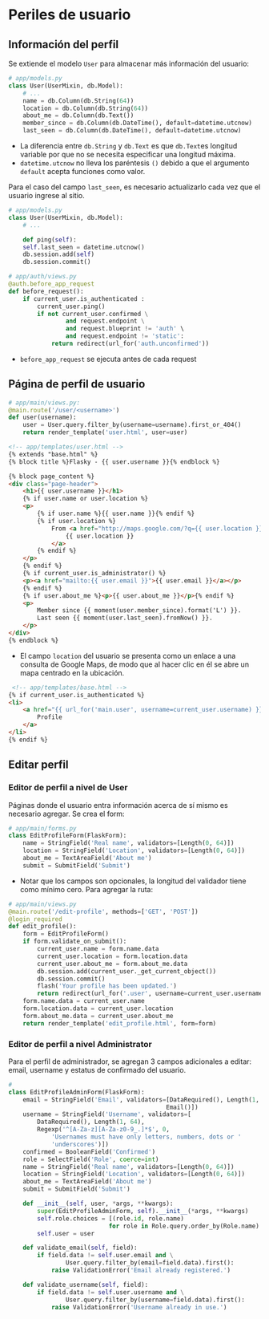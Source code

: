 # Periles de usuario

## Información del perfil
Se extiende el modelo `User` para almacenar más información del usuario:

```python
# app/models.py
class User(UserMixin, db.Model):
    # ...
    name = db.Column(db.String(64))
    location = db.Column(db.String(64))
    about_me = db.Column(db.Text())
    member_since = db.Column(db.DateTime(), default=datetime.utcnow)
    last_seen = db.Column(db.DateTime(), default=datetime.utcnow)
```
- La diferencia entre `db.String` y `db.Text` es que `db.Text`es longitud variable por que no se necesita especificar una longitud máxima.
- `datetime.utcnow` no lleva los paréntesis `()` debido a que el argumento `default` acepta funciones como valor.

Para el caso del campo `last_seen`, es necesario actualizarlo cada vez que el usuario ingrese al sitio.

```python
# app/models.py
class User(UserMixin, db.Model): 
    # ...

    def ping(self):
    self.last_seen = datetime.utcnow()
    db.session.add(self)
    db.session.commit()
```

```python
# app/auth/views.py
@auth.before_app_request
def before_request():
    if current_user.is_authenticated :
        current_user.ping()
        if not current_user.confirmed \
                and request.endpoint \
                and request.blueprint != 'auth' \
                and request.endpoint != 'static':
            return redirect(url_for('auth.unconfirmed'))
```
- `before_app_request` se ejecuta antes de cada request

## Página de perfil de usuario

```python
# app/main/views.py:
@main.route('/user/<username>')
def user(username):
    user = User.query.filter_by(username=username).first_or_404()
    return render_template('user.html', user=user)
```
```html
<!-- app/templates/user.html -->
{% extends "base.html" %}
{% block title %}Flasky - {{ user.username }}{% endblock %}

{% block page_content %}
<div class="page-header">
    <h1>{{ user.username }}</h1>
    {% if user.name or user.location %}
    <p>
        {% if user.name %}{{ user.name }}{% endif %}
        {% if user.location %}
            From <a href="http://maps.google.com/?q={{ user.location }}">
                {{ user.location }}
            </a>
        {% endif %}
    </p>
    {% endif %}
    {% if current_user.is_administrator() %}
    <p><a href="mailto:{{ user.email }}">{{ user.email }}</a></p>
    {% endif %}
    {% if user.about_me %}<p>{{ user.about_me }}</p>{% endif %}
    <p>
        Member since {{ moment(user.member_since).format('L') }}.
        Last seen {{ moment(user.last_seen).fromNow() }}.
    </p>
</div>
{% endblock %}
```
- El campo `location` del usuario se presenta como un enlace a una consulta de Google Maps, de modo que al hacer clic en él se abre un mapa centrado en la ubicación.

```html
 <!-- app/templates/base.html -->
{% if current_user.is_authenticated %}
<li>
    <a href="{{ url_for('main.user', username=current_user.username) }}">
        Profile
    </a>
</li>
{% endif %}
```

## Editar perfil

### Editor de perfil a nivel de User
Páginas donde el usuario entra información acerca de sí mismo es necesario agregar. Se crea el form:
```python
# app/main/forms.py
class EditProfileForm(FlaskForm):
    name = StringField('Real name', validators=[Length(0, 64)])
    location = StringField('Location', validators=[Length(0, 64)])
    about_me = TextAreaField('About me')
    submit = SubmitField('Submit')
```
- Notar que los campos son opcionales, la longitud del validador tiene como mínimo cero. Para agregar la ruta:
```python
# app/main/views.py
@main.route('/edit-profile', methods=['GET', 'POST'])
@login_required
def edit_profile():
    form = EditProfileForm()
    if form.validate_on_submit():
        current_user.name = form.name.data
        current_user.location = form.location.data
        current_user.about_me = form.about_me.data
        db.session.add(current_user._get_current_object())
        db.session.commit()
        flash('Your profile has been updated.')
        return redirect(url_for('.user', username=current_user.username))
    form.name.data = current_user.name
    form.location.data = current_user.location
    form.about_me.data = current_user.about_me
    return render_template('edit_profile.html', form=form)
```

### Editor de perfil a nivel Administrator

Para el perfil de administrador, se agregan 3 campos adicionales a editar: email, username y estatus de confirmado del usuario.

```python
#
class EditProfileAdminForm(FlaskForm):
    email = StringField('Email', validators=[DataRequired(), Length(1, 64),
                                            Email()])
    username = StringField('Username', validators=[
        DataRequired(), Length(1, 64),
        Regexp('^[A-Za-z][A-Za-z0-9_.]*$', 0,
            'Usernames must have only letters, numbers, dots or '
            'underscores')])
    confirmed = BooleanField('Confirmed')
    role = SelectField('Role', coerce=int)
    name = StringField('Real name', validators=[Length(0, 64)])
    location = StringField('Location', validators=[Length(0, 64)])
    about_me = TextAreaField('About me')
    submit = SubmitField('Submit')

    def __init__(self, user, *args, **kwargs):
        super(EditProfileAdminForm, self).__init__(*args, **kwargs)
        self.role.choices = [(role.id, role.name)
                            for role in Role.query.order_by(Role.name).all()]
        self.user = user

    def validate_email(self, field):
        if field.data != self.user.email and \
                User.query.filter_by(email=field.data).first():
            raise ValidationError('Email already registered.')

    def validate_username(self, field):
        if field.data != self.user.username and \
                User.query.filter_by(username=field.data).first():
            raise ValidationError('Username already in use.')
```



